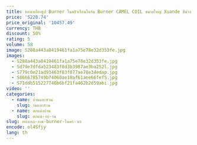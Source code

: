 ```yaml
---
title: ทองเหลืองธูป Burner ในครัวเรือนในร่ม Burner CAMEL COIL ขนาดใหญ่ Xuande สีม่วง Bronze
price: '5228.74'
price_original: '10457.49'
currency: THB
discount: 50%
rating: 5
volume: 58
image: S288a443a8419461fa1a75e78e32d353fe.jpg
images:
  - S288a443a8419461fa1a75e78e32d353fe.jpg
  - Sd79e7dfda523483f8d3b3987ae3ba252l.jpg
  - S779c0e21ad93463f83f077ae78e34edap.jpg
  - S8666785749b74060ae18af61aee66fefS.jpg
  - S71ddb515227746b6bf21fa462b2d59abi.jpg
video: ''
categories:
  - name: บ้านและสวน
    slug: านและสวน
  - name: ตกแต่งบ้าน
    slug: ตกแต-งบ-าน
slug: ทองเหล-องธ-burner-ในคร-วเร
encode: ol4Sfjy
lang: th
---
```

  
